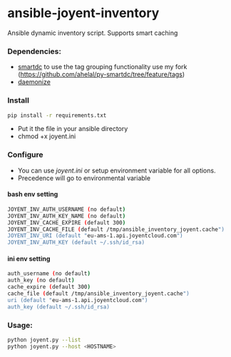 ansible-joyent-inventory
========================

Ansible dynamic inventory script. Supports smart caching

### Dependencies: 

* [smartdc](https://pypi.python.org/pypi/smartdc) to use the tag grouping functionality use my fork (https://github.com/ahelal/py-smartdc/tree/feature/tags) 
* [daemonize](https://github.com/bmc/daemonize)

### Install
```sh
pip install -r requirements.txt
```
- Put it the file in your ansible directory 
- chmod +x joyent.ini

### Configure
- You can use *joyent.ini* or setup environment variable for all options. 
- Precedence will go to environmental variable



#### bash env setting
```sh
JOYENT_INV_AUTH_USERNAME (no default)
JOYENT_INV_AUTH_KEY_NAME (no default)
JOYENT_INV_CACHE_EXPIRE (default 300)
JOYENT_INV_CACHE_FILE (default /tmp/ansible_inventory_joyent.cache")
JOYENT_INV_URI (default "eu-ams-1.api.joyentcloud.com")
JOYENT_INV_AUTH_KEY (default ~/.ssh/id_rsa)
```

#### ini env setting
```sh
auth_username (no default)
auth_key (no default)
cache_expire (default 300)
cache_file (default /tmp/ansible_inventory_joyent.cache")
uri (default "eu-ams-1.api.joyentcloud.com")
auth_key (default ~/.ssh/id_rsa)
```


### Usage:

```sh
python joyent.py --list
python joyent.py --host <HOSTNAME>
```

